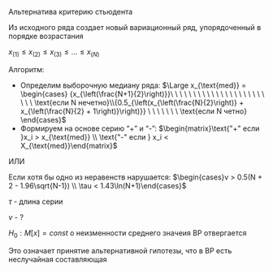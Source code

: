

Альтернатива критерию стьюдента

Из исходного ряда создает новый вариационный ряд, упорядоченный в порядке возрастания

$x_{(1)}\le x_{(2)} \le x_{(3)} \le ... \le x_{(N)}$

Алгоритм:

- Определим выборочную медиану ряда: $\Large x_{\text{med}} = \begin{cases} {x_{\left(\frac{N+1}{2}\right)}}\ \ \ \ \ \ \ \ \ \ \ \ \ \ \ \ \ \ \ \ \ \ \ \ \text{если N нечетно}\\{0.5_{\left(x_{\left(\frac{N}{2}\right)} + x_{\left(\frac{N}{2} + 1\right)}\right)}} \ \ \ \ \ \ \ \text{если N четно} \end{cases}$
- Формируем на основе серию “+” и “-”: $\begin{matrix}\text{"+" если }x_i > x_{\text{med}} \\ \text{"-" если } x_i < X_{\text{med}}\end{matrix}$

ИЛИ

Если хотя бы одно из неравенств нарушается: $\begin{cases}v > 0.5(N + 2 - 1.96\sqrt{N-1}) \\ \tau < 1.43\ln(N+1)\end{cases}$

$\tau$ - длина серии

$v$ - ?

$H_0: M[x] = const$ о неизменности среднего значеия ВР отвергается

Это означает принятие альтернативной гипотезы, что в ВР есть неслучайная составляющая